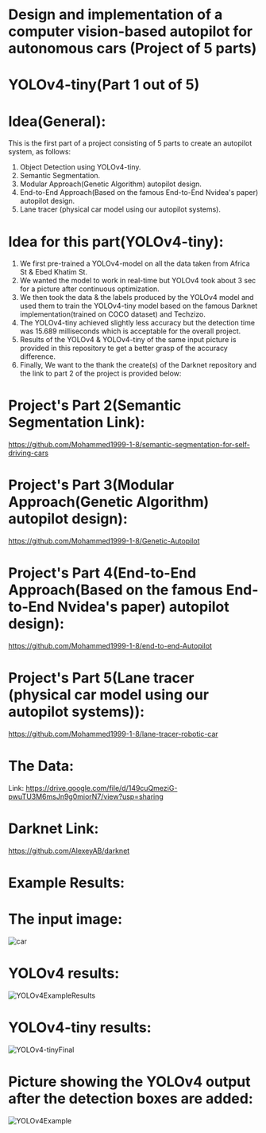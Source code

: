 # Design and implementation of a computer vision-based autopilot for autonomous cars (Project of 5 parts)
# YOLOv4-tiny(Part 1 out of 5)
# Idea(General):
This is the first part of a project consisting of 5 parts to create an autopilot system, as follows:
1. Object Detection using YOLOv4-tiny.
2. Semantic Segmentation.
3. Modular Approach(Genetic Algorithm) autopilot design.
4. End-to-End Approach(Based on the famous End-to-End Nvidea's paper) autopilot design.
5. Lane tracer (physical car model using our autopilot systems).
# Idea for this part(YOLOv4-tiny):
1. We first pre-trained a YOLOv4-model on all the data taken from Africa St & Ebed Khatim St.
2. We wanted the model to work in real-time but YOLOv4 took about 3 sec for a picture after continuous optimization.
3. We then took the data & the labels produced by the YOLOv4 model and used them to train the YOLOv4-tiny model based on the famous Darknet implementation(trained on COCO dataset) and Techzizo.
4. The YOLOv4-tiny achieved slightly less accuracy but the detection time was 15.689 milliseconds which is acceptable for the overall project.
5. Results of the YOLOv4 & YOLOv4-tiny of the same input picture is provided in this repository te get a better grasp of the accuracy difference.
6. Finally, We want to the thank the create(s) of the Darknet repository and the link to part 2 of the project is provided below:
# Project's Part 2(Semantic Segmentation Link):
https://github.com/Mohammed1999-1-8/semantic-segmentation-for-self-driving-cars
# Project's Part 3(Modular Approach(Genetic Algorithm) autopilot design):
https://github.com/Mohammed1999-1-8/Genetic-Autopilot
# Project's Part 4(End-to-End Approach(Based on the famous End-to-End Nvidea's paper) autopilot design):
https://github.com/Mohammed1999-1-8/end-to-end-Autopilot
# Project's Part 5(Lane tracer (physical car model using our autopilot systems)):
https://github.com/Mohammed1999-1-8/lane-tracer-robotic-car
# The Data:
Link: https://drive.google.com/file/d/149cuQmeziG-pwuTU3M6msJn9g0miorN7/view?usp=sharing
# Darknet Link:
https://github.com/AlexeyAB/darknet
# Example Results:
# The input image:
![car](https://user-images.githubusercontent.com/22389376/167814190-3d81a7a2-7912-433f-8dd5-67c9f3f710dc.jpg)
# YOLOv4 results:
![YOLOv4ExampleResults](https://user-images.githubusercontent.com/22389376/167814769-27c52be0-958f-45b7-9083-26d105e6e60a.jpg)
# YOLOv4-tiny results:
![YOLOv4-tinyFinal](https://user-images.githubusercontent.com/22389376/167814933-e6ffc634-5d3e-448c-9ac8-298b4cdcf700.jpg)
# Picture showing the YOLOv4 output after the detection boxes are added:
![YOLOv4Example](https://user-images.githubusercontent.com/22389376/167815999-d0ae35cc-fe48-463a-a881-ed7516aaf563.jpg)
